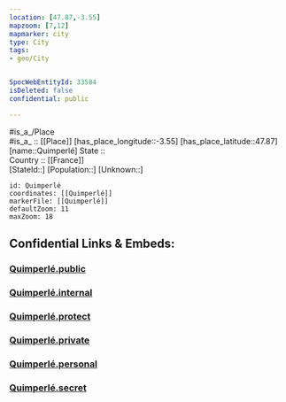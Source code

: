 ```yaml
---
location: [47.87,-3.55] 
mapzoom: [7,12] 
mapmarker: city 
type: City
tags:
- geo/City


SpocWebEntityId: 33584
isDeleted: false
confidential: public

---
```

#is_a_/Place  
#is_a_ :: [[Place]] 
[has_place_longitude::-3.55] 
[has_place_latitude::47.87] 
[name::Quimperlé] 
State ::  
Country :: [[France]]  
[StateId::] 
[Population::] 
[Unknown::] 


```leaflet
id: Quimperlé
coordinates: [[Quimperlé]] 
markerFile: [[Quimperlé]] 
defaultZoom: 11 
maxZoom: 18
```


## Confidential Links & Embeds: 

### [Quimperlé.public](/_public/\Earth\Continent\Europe\Europe~West\France\regions~France\Bretagne\departments~Bretagne\Finistère\communes~Finistère\Quimper\cities~QuimperQuimperlé.public.md) 

### [Quimperlé.internal](/_internal/\Earth\Continent\Europe\Europe~West\France\regions~France\Bretagne\departments~Bretagne\Finistère\communes~Finistère\Quimper\cities~QuimperQuimperlé.internal.md) 

### [Quimperlé.protect](/_protect/\Earth\Continent\Europe\Europe~West\France\regions~France\Bretagne\departments~Bretagne\Finistère\communes~Finistère\Quimper\cities~QuimperQuimperlé.protect.md) 

### [Quimperlé.private](/_private/\Earth\Continent\Europe\Europe~West\France\regions~France\Bretagne\departments~Bretagne\Finistère\communes~Finistère\Quimper\cities~QuimperQuimperlé.private.md) 

### [Quimperlé.personal](/_personal/\Earth\Continent\Europe\Europe~West\France\regions~France\Bretagne\departments~Bretagne\Finistère\communes~Finistère\Quimper\cities~QuimperQuimperlé.personal.md) 

### [Quimperlé.secret](/_secret/\Earth\Continent\Europe\Europe~West\France\regions~France\Bretagne\departments~Bretagne\Finistère\communes~Finistère\Quimper\cities~QuimperQuimperlé.secret.md)

